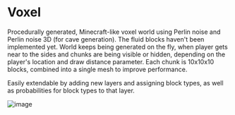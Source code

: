 # Voxel

Procedurally generated, Minecraft-like voxel world using Perlin noise and Perlin noise 3D (for cave generation). The fluid blocks haven't been implemented yet. World keeps being generated on the fly, when player gets near to the sides and chunks are being visible or hidden, depending on the player's location and draw distance parameter.
Each chunk is 10x10x10 blocks, combined into a single mesh to improve performance.


Easily extendable by adding new layers and assigning block types, as well as probabilities for block types to that layer. 

![image](https://user-images.githubusercontent.com/36895137/201473213-6e17ba12-9efc-4558-b198-f148f09b8dbe.png)
